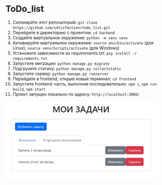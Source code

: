 # ToDo_list

1. Склонирйте этот репозиторий: `git clone https://github.com/s4tisf4ction/todo_list.git`
2. Перейдите в директорию с проектом: `cd backend`
3. Создайте виртуальное окружение: `python -m venv venv`
4. Активируйте виртуальное окружение: `source env/bin/activate` (для Linux), `source venv/Scripts/activate` (для Windows)
5. Установите зависимости из requirements.txt: `pip install -r requirements.txt`
6. Запустите миграции: `python manage.py migrate`
7. Подгрузите статику: `python manage.py collectstatic`
7. Запустите сервер: `python manage.py runserver`
8. Перейдите в frontend, открыв новый терминал: `cd frontend`
9. Запустите frontend-часть, выполнив последовательно: `npm i`, `npm run build`, `npm start`
10. Проект запущен локально по адресу: `http://localhost:3000/`


![Image alt](https://github.com/s4tisf4ction/ToDo_list/blob/main/scr10-01-2024%20235627.jpg)
